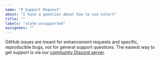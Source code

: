 ```yaml
---
name: "❓ Support Request"
about: "I have a question about how to use CoCart"
title: ""
labels: "state:unsupported"
assignees: ""
---
```


GitHub issues are meant for enhancement requests and specific, reproducible bugs, not for general support questions. The easiest way to get support is via our [community Discord server](https://cocartapi.com/community/).

